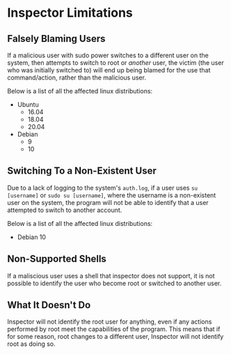# Inspector Limitations

## Falsely Blaming Users

If a malicious user with sudo power switches to a different user on the system, then attempts to switch to root or *another* user, the victim (the user who was initially switched to) will end up being blamed for the use that command/action, rather than the malicious user.

Below is a list of all the affected linux distributions:

* Ubuntu
    * 16.04
    * 18.04
    * 20.04
* Debian
    * 9
    * 10

## Switching To a Non-Existent User

Due to a lack of logging to the system's `auth.log`, if a user uses `su [username]` or `sudo su [username]`, where the username is a non-existent user on the system, the program will not be able to identify that a user attempted to switch to another account.

Below is a list of all the affected linux distributions:

* Debian 10

## Non-Supported Shells

If a maliscious user uses a shell that inspector does not support, it is not possible to identify the user who become root or switched to another user.

## What It Doesn't Do

Inspector will not identify the root user for anything, even if any actions performed by root meet the capabilities of the program. This means that if for some reason, root changes to a different user, Inspector will not identify root as doing so.
